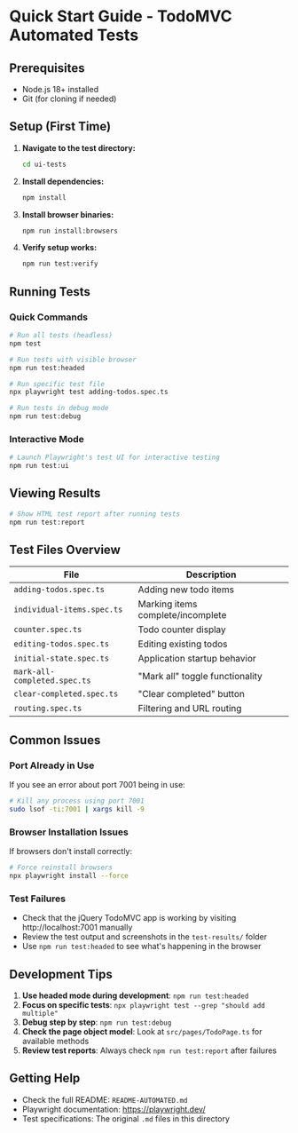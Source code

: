 # Quick Start Guide - TodoMVC Automated Tests

## Prerequisites
- Node.js 18+ installed
- Git (for cloning if needed)

## Setup (First Time)

1. **Navigate to the test directory:**
   ```bash
   cd ui-tests
   ```

2. **Install dependencies:**
   ```bash
   npm install
   ```

3. **Install browser binaries:**
   ```bash
   npm run install:browsers
   ```

4. **Verify setup works:**
   ```bash
   npm run test:verify
   ```

## Running Tests

### Quick Commands
```bash
# Run all tests (headless)
npm test

# Run tests with visible browser
npm run test:headed

# Run specific test file
npx playwright test adding-todos.spec.ts

# Run tests in debug mode
npm run test:debug
```

### Interactive Mode
```bash
# Launch Playwright's test UI for interactive testing
npm run test:ui
```

## Viewing Results

```bash
# Show HTML test report after running tests
npm run test:report
```

## Test Files Overview

| File | Description |
|------|-------------|
| `adding-todos.spec.ts` | Adding new todo items |
| `individual-items.spec.ts` | Marking items complete/incomplete |
| `counter.spec.ts` | Todo counter display |
| `editing-todos.spec.ts` | Editing existing todos |
| `initial-state.spec.ts` | Application startup behavior |
| `mark-all-completed.spec.ts` | "Mark all" toggle functionality |
| `clear-completed.spec.ts` | "Clear completed" button |
| `routing.spec.ts` | Filtering and URL routing |

## Common Issues

### Port Already in Use
If you see an error about port 7001 being in use:
```bash
# Kill any process using port 7001
sudo lsof -ti:7001 | xargs kill -9
```

### Browser Installation Issues
If browsers don't install correctly:
```bash
# Force reinstall browsers
npx playwright install --force
```

### Test Failures
- Check that the jQuery TodoMVC app is working by visiting http://localhost:7001 manually
- Review the test output and screenshots in the `test-results/` folder
- Use `npm run test:headed` to see what's happening in the browser

## Development Tips

1. **Use headed mode during development**: `npm run test:headed`
2. **Focus on specific tests**: `npx playwright test --grep "should add multiple"`
3. **Debug step by step**: `npm run test:debug`
4. **Check the page object model**: Look at `src/pages/TodoPage.ts` for available methods
5. **Review test reports**: Always check `npm run test:report` after failures

## Getting Help

- Check the full README: `README-AUTOMATED.md`
- Playwright documentation: https://playwright.dev/
- Test specifications: The original `.md` files in this directory
